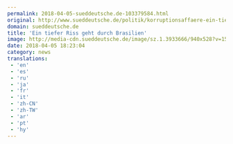 ```yaml
---
permalink: 2018-04-05-sueddeutsche.de-103379584.html
original: http://www.sueddeutsche.de/politik/korruptionsaffaere-ein-tiefer-riss-geht-durch-brasilien-1.3932411
domain: sueddeutsche.de
title: 'Ein tiefer Riss geht durch Brasilien'
image: http://media-cdn.sueddeutsche.de/image/sz.1.3933666/940x528?v=1522951313
date: 2018-04-05 18:23:04
category: news
translations: 
 - 'en'
 - 'es'
 - 'ru'
 - 'ja'
 - 'fr'
 - 'it'
 - 'zh-CN'
 - 'zh-TW'
 - 'ar'
 - 'pt'
 - 'hy'
---
```


